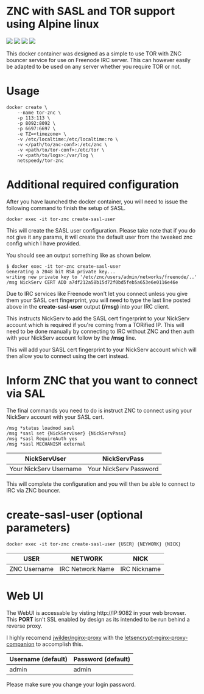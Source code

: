 # ZNC with SASL and TOR support using Alpine linux
[![](https://images.microbadger.com/badges/image/netspeedy/tor-znc.svg)](https://microbadger.com/images/netspeedy/tor-znc "Get your own image badge on microbadger.com") [![](https://images.microbadger.com/badges/version/netspeedy/tor-znc.svg)](https://microbadger.com/images/netspeedy/tor-znc "Get your own version badge on microbadger.com") [![](https://images.microbadger.com/badges/license/netspeedy/tor-znc.svg)](https://microbadger.com/images/netspeedy/tor-znc "Get your own license badge on microbadger.com") [![](https://images.microbadger.com/badges/commit/netspeedy/tor-znc.svg)](https://microbadger.com/images/netspeedy/tor-znc "Get your own commit badge on microbadger.com")

This docker container was designed as a simple to use TOR with ZNC bouncer service for use on Freenode IRC server.  This can however easily be adapted to be used on any server whether you require TOR or not.

# Usage
```
docker create \
    --name tor-znc \
    -p 113:113 \
    -p 8092:8092 \
    -p 6697:6697 \
    -e TZ=<timezone> \ 
    -v /etc/localtime:/etc/localtime:ro \
    -v </path/to/znc-conf>:/etc/znc \
    -v <path/to/tor-conf>:/etc/tor \
    -v <path/to/logs>:/var/log \
    netspeedy/tor-znc
```
# Additional required configuration
  
After you have launched the docker container, you will need to issue the following command to finish the setup of SASL.

``` docker exec -it tor-znc create-sasl-user ```
  
This will create the SASL user configuration.  Please take note that if you do not give it any params, it will create the default user from the tweaked znc config which I have provided.

You should see an output something like as shown below.

````
$ docker exec -it tor-znc create-sasl-user
Generating a 2048 bit RSA private key...
writing new private key to '/etc/znc/users/admin/networks/freenode/..'
/msg NickServ CERT ADD a7df212a58b15d72f0bd5feb5a653e6e0116e46e  
````

Due to IRC services like Freenode won't let you connect unless you give them your SASL cert fingerprint, you will need to type the last line posted above in the **create-sasl-user** output **(/msg)** into your IRC client.  

This instructs NickServ to add the SASL cert fingerprint to your NickServ account which is required if you're coming from a TORified IP.  This will need to be done manually by connecting to IRC without ZNC and then auth with your NickServ account follow by the **/msg** line.  

This will add your SASL cert fingerprint to your NickServ account which will then allow you to connect using the cert instead.

# Inform ZNC that you want to connect via SAL 

The final commands you need to do is instruct ZNC to connect using your NickServ account with your SASL cert.

```
/msg *status loadmod sasl
/msg *sasl set {NickServUser} {NickServPass}
/msg *sasl RequireAuth yes
/msg *sasl MECHANISM external 
```
| NickServUser | NickServPass |
| -------- | -------- |
| Your NickServ Username  | Your NickServ Password |


This will complete the configuration and you will then be able to connect to IRC via ZNC bouncer.

# create-sasl-user (optional parameters)

```
docker exec -it tor-znc create-sasl-user {USER} {NEYWORK} {NICK}
```

| USER | NETWORK | NICK |
| -------- | -------- | -------- |
| ZNC Username | IRC Network Name | IRC Nickname |

# Web UI
The WebUI is accessable by visting http://IP:9082 in your web browser.  
This **PORT** isn't SSL enabled by design as its intended to be run behind a reverse proxy.  

I highly recomend [jwilder/nginx-proxy](https://github.com/jwilder/nginx-proxy) with the [letsencrypt-nginx-proxy-companion](https://github.com/JrCs/docker-letsencrypt-nginx-proxy-companion) to accomplish this.

| Username (default) | Password (default) |
| -------- | -------- |
| admin  | admin |

Please make sure you change your login password.
  


